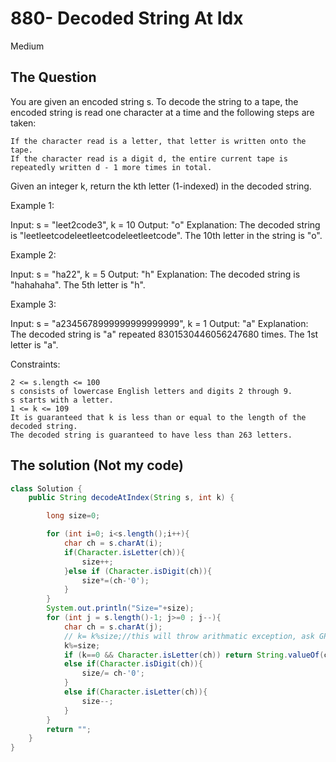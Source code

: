 # 880- Decoded String At Idx

Medium

## The Question

You are given an encoded string s. To decode the string to a tape, the encoded string is read one character at a time and the following steps are taken:

    If the character read is a letter, that letter is written onto the tape.
    If the character read is a digit d, the entire current tape is repeatedly written d - 1 more times in total.

Given an integer k, return the kth letter (1-indexed) in the decoded string.

 

Example 1:

Input: s = "leet2code3", k = 10
Output: "o"
Explanation: The decoded string is "leetleetcodeleetleetcodeleetleetcode".
The 10th letter in the string is "o".

Example 2:

Input: s = "ha22", k = 5
Output: "h"
Explanation: The decoded string is "hahahaha".
The 5th letter is "h".

Example 3:

Input: s = "a2345678999999999999999", k = 1
Output: "a"
Explanation: The decoded string is "a" repeated 8301530446056247680 times.
The 1st letter is "a".

 

Constraints:

    2 <= s.length <= 100
    s consists of lowercase English letters and digits 2 through 9.
    s starts with a letter.
    1 <= k <= 109
    It is guaranteed that k is less than or equal to the length of the decoded string.
    The decoded string is guaranteed to have less than 263 letters.

## The solution (Not my code)

```java
class Solution {
    public String decodeAtIndex(String s, int k) {

        long size=0;

        for (int i=0; i<s.length();i++){
            char ch = s.charAt(i);
            if(Character.isLetter(ch)){
                size++;
            }else if (Character.isDigit(ch)){
                size*=(ch-'0');
            }
        }
        System.out.println("Size="+size);
        for (int j = s.length()-1; j>=0 ; j--){
            char ch = s.charAt(j);
            // k= k%size;//this will throw arithmatic exception, ask GPT for explanation
            k%=size;
            if (k==0 && Character.isLetter(ch)) return String.valueOf(ch);
            else if(Character.isDigit(ch)){
                size/= ch-'0';
            }
            else if(Character.isLetter(ch)){
                size--;
            }
        }
        return "";
    }
}

```